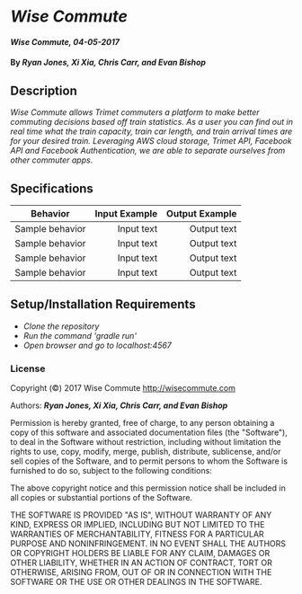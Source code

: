 # _Wise Commute_

#### _Wise Commute, 04-05-2017_

#### By _**Ryan Jones, Xi Xia, Chris Carr, and Evan Bishop**_

## Description
_Wise Commute allows Trimet commuters a platform to make better commuting decisions based off train statistics. As a user you can find out in real time what the train capacity, train car length, and train arrival times are for your desired train. Leveraging AWS cloud storage, Trimet API, Facebook API and Facebook Authentication, we are able to separate ourselves from other commuter apps._


## Specifications

| Behavior                   | Input Example     | Output Example    |
| -------------------------- | -----------------:| -----------------:|
| Sample behavior | Input text | Output text |
| Sample behavior | Input text | Output text |
| Sample behavior | Input text | Output text |
| Sample behavior | Input text | Output text |


## Setup/Installation Requirements

* _Clone the repository_
* _Run the command 'gradle run'_
* _Open browser and go to localhost:4567_


### License

Copyright (©) 2017 Wise Commute http://wisecommute.com

Authors: **_Ryan Jones, Xi Xia, Chris Carr, and Evan Bishop_**

Permission is hereby granted, free of charge, to any person obtaining a copy
of this software and associated documentation files (the "Software"), to deal
in the Software without restriction, including without limitation the rights
to use, copy, modify, merge, publish, distribute, sublicense, and/or sell
copies of the Software, and to permit persons to whom the Software is
furnished to do so, subject to the following conditions:

The above copyright notice and this permission notice shall be included in
all copies or substantial portions of the Software.

THE SOFTWARE IS PROVIDED "AS IS", WITHOUT WARRANTY OF ANY KIND, EXPRESS OR
IMPLIED, INCLUDING BUT NOT LIMITED TO THE WARRANTIES OF MERCHANTABILITY,
FITNESS FOR A PARTICULAR PURPOSE AND NONINFRINGEMENT. IN NO EVENT SHALL THE
AUTHORS OR COPYRIGHT HOLDERS BE LIABLE FOR ANY CLAIM, DAMAGES OR OTHER
LIABILITY, WHETHER IN AN ACTION OF CONTRACT, TORT OR OTHERWISE, ARISING FROM,
OUT OF OR IN CONNECTION WITH THE SOFTWARE OR THE USE OR OTHER DEALINGS IN
THE SOFTWARE.
